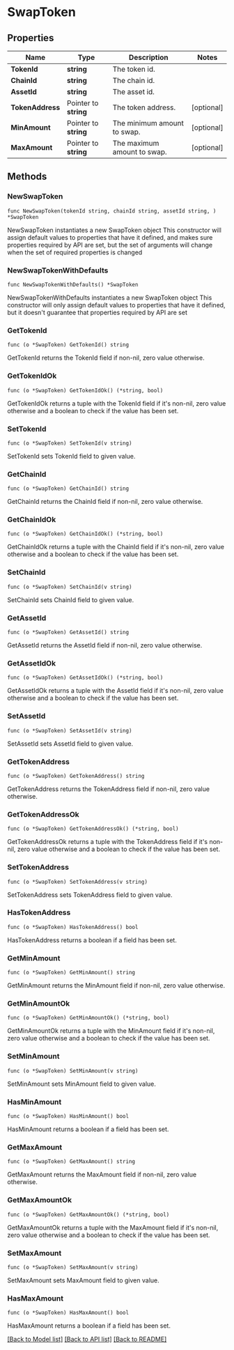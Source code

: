 # SwapToken

## Properties

Name | Type | Description | Notes
------------ | ------------- | ------------- | -------------
**TokenId** | **string** | The token id. | 
**ChainId** | **string** | The chain id. | 
**AssetId** | **string** | The asset id. | 
**TokenAddress** | Pointer to **string** | The token address. | [optional] 
**MinAmount** | Pointer to **string** | The minimum amount to swap. | [optional] 
**MaxAmount** | Pointer to **string** | The maximum amount to swap. | [optional] 

## Methods

### NewSwapToken

`func NewSwapToken(tokenId string, chainId string, assetId string, ) *SwapToken`

NewSwapToken instantiates a new SwapToken object
This constructor will assign default values to properties that have it defined,
and makes sure properties required by API are set, but the set of arguments
will change when the set of required properties is changed

### NewSwapTokenWithDefaults

`func NewSwapTokenWithDefaults() *SwapToken`

NewSwapTokenWithDefaults instantiates a new SwapToken object
This constructor will only assign default values to properties that have it defined,
but it doesn't guarantee that properties required by API are set

### GetTokenId

`func (o *SwapToken) GetTokenId() string`

GetTokenId returns the TokenId field if non-nil, zero value otherwise.

### GetTokenIdOk

`func (o *SwapToken) GetTokenIdOk() (*string, bool)`

GetTokenIdOk returns a tuple with the TokenId field if it's non-nil, zero value otherwise
and a boolean to check if the value has been set.

### SetTokenId

`func (o *SwapToken) SetTokenId(v string)`

SetTokenId sets TokenId field to given value.


### GetChainId

`func (o *SwapToken) GetChainId() string`

GetChainId returns the ChainId field if non-nil, zero value otherwise.

### GetChainIdOk

`func (o *SwapToken) GetChainIdOk() (*string, bool)`

GetChainIdOk returns a tuple with the ChainId field if it's non-nil, zero value otherwise
and a boolean to check if the value has been set.

### SetChainId

`func (o *SwapToken) SetChainId(v string)`

SetChainId sets ChainId field to given value.


### GetAssetId

`func (o *SwapToken) GetAssetId() string`

GetAssetId returns the AssetId field if non-nil, zero value otherwise.

### GetAssetIdOk

`func (o *SwapToken) GetAssetIdOk() (*string, bool)`

GetAssetIdOk returns a tuple with the AssetId field if it's non-nil, zero value otherwise
and a boolean to check if the value has been set.

### SetAssetId

`func (o *SwapToken) SetAssetId(v string)`

SetAssetId sets AssetId field to given value.


### GetTokenAddress

`func (o *SwapToken) GetTokenAddress() string`

GetTokenAddress returns the TokenAddress field if non-nil, zero value otherwise.

### GetTokenAddressOk

`func (o *SwapToken) GetTokenAddressOk() (*string, bool)`

GetTokenAddressOk returns a tuple with the TokenAddress field if it's non-nil, zero value otherwise
and a boolean to check if the value has been set.

### SetTokenAddress

`func (o *SwapToken) SetTokenAddress(v string)`

SetTokenAddress sets TokenAddress field to given value.

### HasTokenAddress

`func (o *SwapToken) HasTokenAddress() bool`

HasTokenAddress returns a boolean if a field has been set.

### GetMinAmount

`func (o *SwapToken) GetMinAmount() string`

GetMinAmount returns the MinAmount field if non-nil, zero value otherwise.

### GetMinAmountOk

`func (o *SwapToken) GetMinAmountOk() (*string, bool)`

GetMinAmountOk returns a tuple with the MinAmount field if it's non-nil, zero value otherwise
and a boolean to check if the value has been set.

### SetMinAmount

`func (o *SwapToken) SetMinAmount(v string)`

SetMinAmount sets MinAmount field to given value.

### HasMinAmount

`func (o *SwapToken) HasMinAmount() bool`

HasMinAmount returns a boolean if a field has been set.

### GetMaxAmount

`func (o *SwapToken) GetMaxAmount() string`

GetMaxAmount returns the MaxAmount field if non-nil, zero value otherwise.

### GetMaxAmountOk

`func (o *SwapToken) GetMaxAmountOk() (*string, bool)`

GetMaxAmountOk returns a tuple with the MaxAmount field if it's non-nil, zero value otherwise
and a boolean to check if the value has been set.

### SetMaxAmount

`func (o *SwapToken) SetMaxAmount(v string)`

SetMaxAmount sets MaxAmount field to given value.

### HasMaxAmount

`func (o *SwapToken) HasMaxAmount() bool`

HasMaxAmount returns a boolean if a field has been set.


[[Back to Model list]](../README.md#documentation-for-models) [[Back to API list]](../README.md#documentation-for-api-endpoints) [[Back to README]](../README.md)


